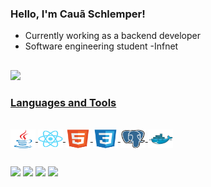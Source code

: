 ### Hello, I'm Cauã Schlemper!

-  Currently working as a backend developer
-  Software engineering student -Infnet

##

<div>
<a href="https://github.com/Schlempercaua">
<img loading="lazy" height="180em" src="https://github-readme-stats.vercel.app/api?username=Schlempercaua&show_icons=true&theme=transparent&include_all_commits=true&count_private=true"/>
</div>

### Languages and Tools

<div style="display: inline_block"><br>
  <img align="center" alt="Cauã-Java" height="30" width="40" src="https://raw.githubusercontent.com/devicons/devicon/master/icons/java/java-original.svg">
  <img align="center" alt="Cauã-React" height="30" width="40" src="https://raw.githubusercontent.com/devicons/devicon/master/icons/react/react-original.svg">
  <img align="center" alt="Cauã-HTML" height="30" width="40" src="https://raw.githubusercontent.com/devicons/devicon/master/icons/html5/html5-original.svg">
  <img align="center" alt="Cauã-CSS" height="30" width="40" src="https://raw.githubusercontent.com/devicons/devicon/master/icons/css3/css3-original.svg">
  <img align="center" alt="Cauã-CSS" height="30" width="40" src="https://raw.githubusercontent.com/devicons/devicon/master/icons/postgresql/postgresql-original.svg">
  <img align="center" alt="Cauã-CSS" height="30" width="40" src="https://raw.githubusercontent.com/devicons/devicon/master/icons/docker/docker-original.svg">  
          
</div>

  ##

<div> 
  <a href="https://instagram.com/cauaschlemper" target="_blank"><img src="https://img.shields.io/badge/-Instagram-%23E4405F?style=for-the-badge&logo=instagram&logoColor=white" target="_blank"></a>
 <a href="https://discord.com/channels/@me" target="_blank"><img src="https://img.shields.io/badge/Discord-7289DA?style=for-the-badge&logo=discord&logoColor=white" target="_blank"></a> 
  <a href = "mailto:schlempercaua2312@gmail.com"><img src="https://img.shields.io/badge/-Gmail-%23333?style=for-the-badge&logo=gmail&logoColor=white" target="_blank"></a>
  <a href="https://www.linkedin.com/in/cau%C3%A3-schlemper-3bab34260" target="_blank"><img src="https://img.shields.io/badge/-LinkedIn-%230077B5?style=for-the-badge&logo=linkedin&logoColor=white" target="_blank"></a> 
  
</div>
